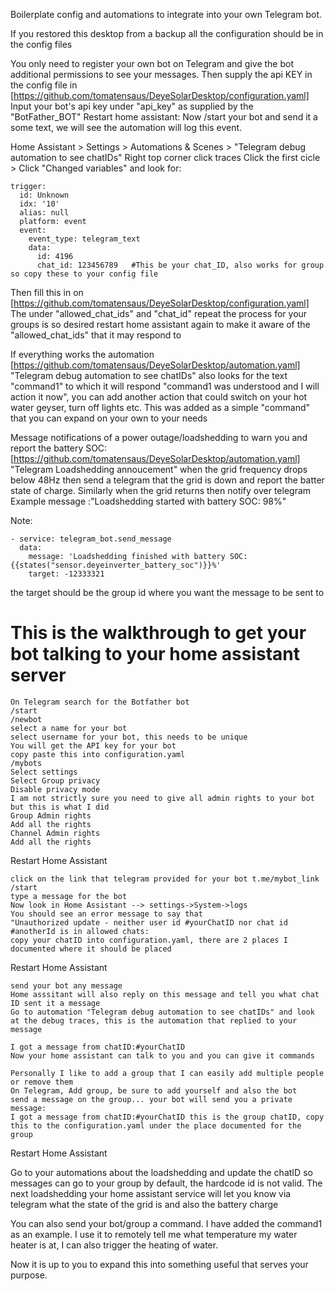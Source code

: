 Boilerplate config and automations to integrate into your own Telegram bot.

If you restored this desktop from a backup all the configuration should be in the config files

You only need to register your own bot on Telegram and give the bot additional permissions to see your messages.
Then supply the api KEY in the config file
in [https://github.com/tomatensaus/DeyeSolarDesktop/configuration.yaml]
Input your bot's api key under "api_key" as supplied by the "BotFather_BOT"
Restart home assistant:
Now /start your bot and send it a some text, we will see the automation will log this event.

Home Assistant > Settings > Automations & Scenes > "Telegram debug automation to see chatIDs"
Right top corner click traces
Click the first cicle > Click "Changed variables" and look for:
```
trigger:
  id: Unknown
  idx: '10'
  alias: null
  platform: event
  event:
    event_type: telegram_text
    data:
      id: 4196
      chat_id: 123456789   #This be your chat_ID, also works for group so copy these to your config file
```  
Then fill this in on [https://github.com/tomatensaus/DeyeSolarDesktop/configuration.yaml]
The under "allowed_chat_ids"
and "chat_id"
repeat the process for your groups is so desired
restart home assistant again to make it aware of the "allowed_chat_ids" that it may respond to

If everything works the automation [https://github.com/tomatensaus/DeyeSolarDesktop/automation.yaml]
"Telegram debug automation to see chatIDs" also looks for the text "command1" to which it will respond
"command1 was understood and I will action it now", you can add another action that could switch on your hot water geyser, turn off lights etc. This was added as a simple "command" that you can expand on your own to your needs  


Message notifications of a power outage/loadshedding to warn you and report the battery SOC:
[https://github.com/tomatensaus/DeyeSolarDesktop/automation.yaml]
"Telegram Loadshedding annoucement" when the grid frequency drops below 48Hz then send a telegram that the grid is down and report the batter state of charge. Similarly when the grid returns then notify over telegram
Example message :"Loadshedding started with battery SOC: 98%"

Note:
```
- service: telegram_bot.send_message
  data:
    message: 'Loadshedding finished with battery SOC: {{states("sensor.deyeinverter_battery_soc")}}%'
    target: -12333321
```
the target should be the group id where you want the message to be sent to


This is the walkthrough to get your bot talking to your home assistant server
=============================================================================
```
On Telegram search for the Botfather bot
/start
/newbot
select a name for your bot
select username for your bot, this needs to be unique
You will get the API key for your bot
copy paste this into configuration.yaml
/mybots
Select settings
Select Group privacy
Disable privacy mode
I am not strictly sure you need to give all admin rights to your bot but this is what I did
Group Admin rights
Add all the rights
Channel Admin rights
Add all the rights
```
Restart Home Assistant
```
click on the link that telegram provided for your bot t.me/mybot_link
/start
type a message for the bot
Now look in Home Assistant --> settings->System->logs
You should see an error message to say that
"Unauthorized update - neither user id #yourChatID nor chat id #anotherId is in allowed chats:
copy your chatID into configuration.yaml, there are 2 places I documented where it should be placed
```
Restart Home Assistant
```
send your bot any message
Home asssitant will also reply on this message and tell you what chat ID sent it a message
Go to automation "Telegram debug automation to see chatIDs" and look at the debug traces, this is the automation that replied to your message

I got a message from chatID:#yourChatID
Now your home assistant can talk to you and you can give it commands

Personally I like to add a group that I can easily add multiple people or remove them
On Telegram, Add group, be sure to add yourself and also the bot
send a message on the group... your bot will send you a private message:
I got a message from chatID:#yourChatID this is the group chatID, copy this to the configuration.yaml under the place documented for the group
```
Restart Home Assistant

Go to your automations about the loadshedding and update the chatID so messages can go to your group by default, the hardcode id is not valid. The next loadshedding your home assistant service will let you know via telegram what the state of the grid is and also the battery charge

You can also send your bot/group a command. I have added the command1 as an example. I use it to remotely tell me what temperature my water heater is at, I can also trigger the heating of water.

Now it is up to you to expand this into something useful that serves your purpose.
